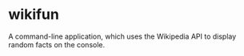 # wikifun
A command-line application, which uses the Wikipedia API to display random facts on the console.
